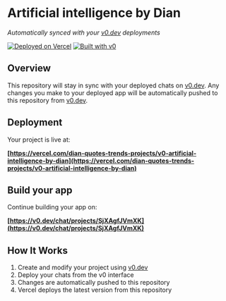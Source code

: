 # Artificial intelligence by Dian

*Automatically synced with your [v0.dev](https://v0.dev) deployments*

[![Deployed on Vercel](https://img.shields.io/badge/Deployed%20on-Vercel-black?style=for-the-badge&logo=vercel)](https://vercel.com/dian-quotes-trends-projects/v0-artificial-intelligence-by-dian)
[![Built with v0](https://img.shields.io/badge/Built%20with-v0.dev-black?style=for-the-badge)](https://v0.dev/chat/projects/SjXAgfJVmXK)

## Overview

This repository will stay in sync with your deployed chats on [v0.dev](https://v0.dev).
Any changes you make to your deployed app will be automatically pushed to this repository from [v0.dev](https://v0.dev).

## Deployment

Your project is live at:

**[https://vercel.com/dian-quotes-trends-projects/v0-artificial-intelligence-by-dian](https://vercel.com/dian-quotes-trends-projects/v0-artificial-intelligence-by-dian)**

## Build your app

Continue building your app on:

**[https://v0.dev/chat/projects/SjXAgfJVmXK](https://v0.dev/chat/projects/SjXAgfJVmXK)**

## How It Works

1. Create and modify your project using [v0.dev](https://v0.dev)
2. Deploy your chats from the v0 interface
3. Changes are automatically pushed to this repository
4. Vercel deploys the latest version from this repository